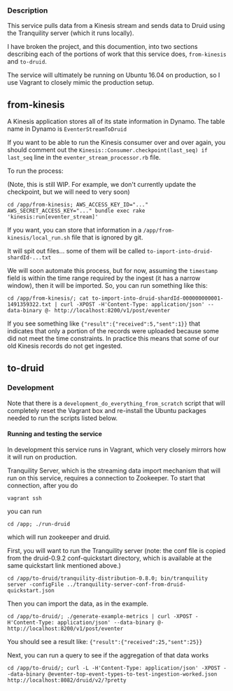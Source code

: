 ### Description

This service pulls data from a Kinesis stream and sends data to Druid using
the Tranquility server (which it runs locally).

I have broken the project, and this documention, into two sections describing
each of the portions of work that this service does, `from-kinesis` and
`to-druid`.

The service will ultimately be running on Ubuntu 16.04 on production, so I use
Vagrant to closely mimic the production setup.

## from-kinesis

A Kinesis application stores all of its state information in Dynamo.  The table
name in Dynamo is `EventerStreamToDruid`

If you want to be able to run the Kinesis consumer over and over again, you
should comment out the `Kinesis::Consumer.checkpoint(last_seq) if last_seq`
line in the `eventer_stream_processor.rb` file.

To run the process:

(Note, this is still WIP.  For example, we don't currently update the
checkpoint, but we will need to very soon)

    cd /app/from-kinesis; AWS_ACCESS_KEY_ID="..." AWS_SECRET_ACCESS_KEY="..." bundle exec rake 'kinesis:run[eventer_stream]'

If you want, you can store that information in a
`/app/from-kinesis/local_run.sh` file that is ignored by git.

It will spit out files... some of them will be called
`to-import-into-druid-shardId-...txt`

We will soon automate this process, but for now, assuming the `timestamp` field
is within the time range required by the ingest (it has a narrow window), then
it will be imported.  So, you can run something like this:

    cd /app/from-kinesis/; cat to-import-into-druid-shardId-000000000001-1491359322.txt | curl -XPOST -H'Content-Type: application/json' --data-binary @- http://localhost:8200/v1/post/eventer

If you see something like `{"result":{"received":5,"sent":1}}` that indicates
that only a portion of the records were uploaded because some did not meet the
time constraints.  In practice this means that some of our old Kinesis records
do not get ingested.

## to-druid

### Development

Note that there is a `development_do_everything_from_scratch` script that will
completely reset the Vagrant box and re-install the Ubuntu packages needed to
run the scripts listed below.

#### Running and testing the service

In development this service runs in Vagrant, which very closely mirrors how it
will run on production.

Tranquility Server, which is the streaming data import mechanism that will run
on this service, requires a connection to Zookeeper.  To start that connection,
after you do

    vagrant ssh

you can run

    cd /app; ./run-druid

which will run zookeeper and druid.

First, you will want to run the Tranquility server (note: the conf file is
copied from the druid-0.9.2 conf-quickstart directory, which is available at
the same quickstart link mentioned above.)

    cd /app/to-druid/tranquility-distribution-0.8.0; bin/tranquility server -configFile ../tranquility-server-conf-from-druid-quickstart.json

Then you can import the data, as in the example.

    cd /app/to-druid/; ./generate-example-metrics | curl -XPOST -H'Content-Type: application/json' --data-binary @- http://localhost:8200/v1/post/eventer

You should see a result like: `{"result":{"received":25,"sent":25}}`

Next, you can run a query to see if the aggregation of that data works

    cd /app/to-druid/; curl -L -H'Content-Type: application/json' -XPOST --data-binary @eventer-top-event-types-to-test-ingestion-worked.json http://localhost:8082/druid/v2/?pretty
